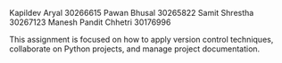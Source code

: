 Kapildev Aryal 		30266615
Pawan Bhusal 		30265822
Samit Shrestha		30267123
Manesh Pandit Chhetri 	30176996

This assignment is focused on how to apply version control techniques, collaborate on Python projects, and manage project documentation.
